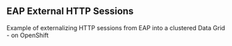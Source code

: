 ## EAP External HTTP Sessions
Example of externalizing HTTP sessions from EAP into a clustered Data Grid - on OpenShift
